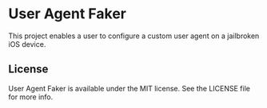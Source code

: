 # User Agent Faker

This project enables a user to configure a custom user agent on a jailbroken iOS device.

## License

User Agent Faker is available under the MIT license. See the LICENSE file for more info.
